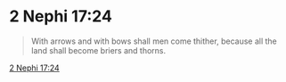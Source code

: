 # 2 Nephi 17:24

> With arrows and with bows shall men come thither, because all the land shall become briers and thorns.

[2 Nephi 17:24](https://www.churchofjesuschrist.org/study/scriptures/bofm/2-ne/17?lang=eng&id=p24#p24)


